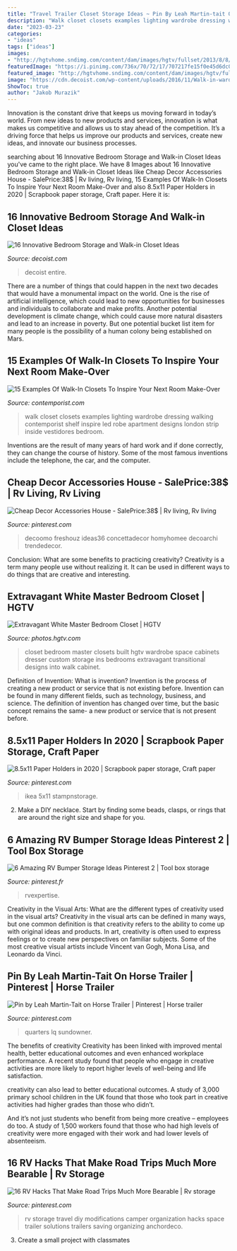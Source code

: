 ```yaml
---
title: "Travel Trailer Closet Storage Ideas ~ Pin By Leah Martin-tait On Horse Trailer"
description: "Walk closet closets examples lighting wardrobe dressing walking contemporist shelf inspire led robe apartment designs london strip inside vestidores bedroom"
date: "2023-03-23"
categories:
- "ideas"
tags: ["ideas"]
images:
- "http://hgtvhome.sndimg.com/content/dam/images/hgtv/fullset/2013/8/8/4/original_atl-decorators-show-house-master-suite-closet_3x4.jpg.rend.hgtvcom.616.822.jpeg"
featuredImage: "https://i.pinimg.com/736x/70/72/17/707217fe15f0e45d6dc041725c148c1a.jpg"
featured_image: "http://hgtvhome.sndimg.com/content/dam/images/hgtv/fullset/2013/8/8/4/original_atl-decorators-show-house-master-suite-closet_3x4.jpg.rend.hgtvcom.616.822.jpeg"
image: "https://cdn.decoist.com/wp-content/uploads/2016/11/Walk-in-wardrobe-provide-plenty-of-space-for-your-entire-collection-600x800.jpg"
ShowToc: true
author: "Jakob Murazik"
---
```



Innovation is the constant drive that keeps us moving forward in today’s world. From new ideas to new products and services, innovation is what makes us competitive and allows us to stay ahead of the competition. It’s a driving force that helps us improve our products and services, create new ideas, and innovate our business processes.

	

		
searching about 16 Innovative Bedroom Storage and Walk-in Closet Ideas you've came to the right place. We have 8 Images about 16 Innovative Bedroom Storage and Walk-in Closet Ideas like Cheap Decor Accessories House - SalePrice:38$ | Rv living, Rv living, 15 Examples Of Walk-In Closets To Inspire Your Next Room Make-Over and also 8.5x11 Paper Holders in 2020 | Scrapbook paper storage, Craft paper. Here it is:
		
    
## 16 Innovative Bedroom Storage And Walk-in Closet Ideas

<img loading=lazy src="https://cdn.decoist.com/wp-content/uploads/2016/11/Walk-in-wardrobe-provide-plenty-of-space-for-your-entire-collection-600x800.jpg" onerror="this.onerror=null;this.src='https://tse3.mm.bing.net/th?id=OIP.fHCtW94BxAdzY5QAo-rLQQHaJ4&amp;pid=15.1';" alt="16 Innovative Bedroom Storage and Walk-in Closet Ideas">

_Source: decoist.com_

>decoist entire. 

	

There are a number of things that could happen in the next two decades that would have a monumental impact on the world. One is the rise of artificial intelligence, which could lead to new opportunities for businesses and individuals to collaborate and make profits. Another potential development is climate change, which could cause more natural disasters and lead to an increase in poverty. But one potential bucket list item for many people is the possibility of a human colony being established on Mars.

    
## 15 Examples Of Walk-In Closets To Inspire Your Next Room Make-Over

<img loading=lazy src="http://www.contemporist.com/wp-content/uploads/2016/03/walk-in-closets_090316_04-800x1200.jpg" onerror="this.onerror=null;this.src='https://tse2.mm.bing.net/th?id=OIP.21x8bxD34Z2hASpss0sotgHaLH&amp;pid=15.1';" alt="15 Examples Of Walk-In Closets To Inspire Your Next Room Make-Over">

_Source: contemporist.com_

>walk closet closets examples lighting wardrobe dressing walking contemporist shelf inspire led robe apartment designs london strip inside vestidores bedroom. 

	

Inventions are the result of many years of hard work and if done correctly, they can change the course of history. Some of the most famous inventions include the telephone, the car, and the computer.

    
## Cheap Decor Accessories House - SalePrice:38$ | Rv Living, Rv Living

<img loading=lazy src="https://i.pinimg.com/originals/3d/eb/78/3deb787d82e254399982c31cf6ebe9cf.jpg" onerror="this.onerror=null;this.src='https://tse1.mm.bing.net/th?id=OIP.6C3CGMABAjIrKIg385muHgHaKW&amp;pid=15.1';" alt="Cheap Decor Accessories House - SalePrice:38$ | Rv living, Rv living">

_Source: pinterest.com_

>decoomo freshouz ideas36 concettadecor homyhomee decoarchi trendedecor. 

	

Conclusion: What are some benefits to practicing creativity?
Creativity is a term many people use without realizing it. It can be used in different ways to do things that are creative and interesting.

    
## Extravagant White Master Bedroom Closet | HGTV

<img loading=lazy src="http://hgtvhome.sndimg.com/content/dam/images/hgtv/fullset/2013/8/8/4/original_atl-decorators-show-house-master-suite-closet_3x4.jpg.rend.hgtvcom.616.822.jpeg" onerror="this.onerror=null;this.src='https://tse4.mm.bing.net/th?id=OIP.2Cxz6o1pgg0CyErDs_6gEwHaJ4&amp;pid=15.1';" alt="Extravagant White Master Bedroom Closet | HGTV">

_Source: photos.hgtv.com_

>closet bedroom master closets built hgtv wardrobe space cabinets dresser custom storage ins bedrooms extravagant transitional designs into walk cabinet. 

	

Definition of Invention: What is invention?
Invention is the process of creating a new product or service that is not existing before. Invention can be found in many different fields, such as technology, business, and science. The definition of invention has changed over time, but the basic concept remains the same- a new product or service that is not present before.

    
## 8.5x11 Paper Holders In 2020 | Scrapbook Paper Storage, Craft Paper

<img loading=lazy src="https://i.pinimg.com/736x/47/82/42/478242538cb044037033b42a21726d39.jpg" onerror="this.onerror=null;this.src='https://tse4.mm.bing.net/th?id=OIP.IrU4r_iBD4KAOSpeMpbSWQHaHa&amp;pid=15.1';" alt="8.5x11 Paper Holders in 2020 | Scrapbook paper storage, Craft paper">

_Source: pinterest.com_

>ikea 5x11 stampnstorage. 

	

2. Make a DIY necklace. Start by finding some beads, clasps, or rings that are around the right size and shape for you.

    
## 6 Amazing RV Bumper Storage Ideas Pinterest 2 | Tool Box Storage

<img loading=lazy src="https://i.pinimg.com/736x/70/72/17/707217fe15f0e45d6dc041725c148c1a.jpg" onerror="this.onerror=null;this.src='https://tse2.mm.bing.net/th?id=OIP.yerfhoMcY2Jhc-4hoit_1AHaLG&amp;pid=15.1';" alt="6 Amazing RV Bumper Storage Ideas Pinterest 2 | Tool box storage">

_Source: pinterest.fr_

>rvexpertise. 

	

Creativity in the Visual Arts: What are the different types of creativity used in the visual arts?
Creativity in the visual arts can be defined in many ways, but one common definition is that creativity refers to the ability to come up with original ideas and products. In art, creativity is often used to express feelings or to create new perspectives on familiar subjects. Some of the most creative visual artists include Vincent van Gogh, Mona Lisa, and Leonardo da Vinci.

    
## Pin By Leah Martin-Tait On Horse Trailer | Pinterest | Horse Trailer

<img loading=lazy src="https://i.pinimg.com/736x/12/19/03/121903a3281a538f5ca49587023a0504--horse-supplies-trailer-interior.jpg" onerror="this.onerror=null;this.src='https://tse2.mm.bing.net/th?id=OIP.Q7vB1d4sO1GfNHy8cZb8gAHaLH&amp;pid=15.1';" alt="Pin by Leah Martin-Tait on Horse Trailer | Pinterest | Horse trailer">

_Source: pinterest.com_

>quarters lq sundowner. 

	

The benefits of creativity
Creativity has been linked with improved mental health, better educational outcomes and even enhanced workplace performance.
A recent study found that people who engage in creative activities are more likely to report higher levels of well-being and life satisfaction.

 creativity can also lead to better educational outcomes. A study of 3,000 primary school children in the UK found that those who took part in creative activities had higher grades than those who didn’t.

And it’s not just students who benefit from being more creative – employees do too. A study of 1,500 workers found that those who had high levels of creativity were more engaged with their work and had lower levels of absenteeism.

    
## 16 RV Hacks That Make Road Trips Much More Bearable | Rv Storage

<img loading=lazy src="https://i.pinimg.com/736x/f8/49/09/f8490926b5727dd836425c9bb91f6d7a.jpg" onerror="this.onerror=null;this.src='https://tse1.mm.bing.net/th?id=OIP.IqvuSeqQFZZfJbDXXEoqogHaLH&amp;pid=15.1';" alt="16 RV Hacks That Make Road Trips Much More Bearable | Rv storage">

_Source: pinterest.com_

>rv storage travel diy modifications camper organization hacks space trailer solutions trailers saving organizing anchordeco. 

	

3. Create a small project with classmates

